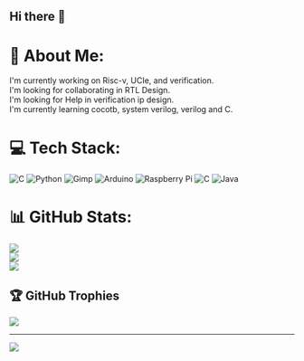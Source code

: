 ## Hi there 👋
# 💫 About Me:
I'm currently working on Risc-v, UCIe, and verification.<br>I'm looking for collaborating in RTL Design.<br>I'm looking for Help in verification ip design.<br>I'm currently learning cocotb, system verilog, verilog and C.


# 💻 Tech Stack:
![C](https://img.shields.io/badge/c-%2300599C.svg?style=for-the-badge&logo=c&logoColor=white) ![Python](https://img.shields.io/badge/python-3670A0?style=for-the-badge&logo=python&logoColor=ffdd54) ![Gimp](https://img.shields.io/badge/Gimp-657D8B?style=for-the-badge&logo=gimp&logoColor=FFFFFF) ![Arduino](https://img.shields.io/badge/-Arduino-00979D?style=for-the-badge&logo=Arduino&logoColor=white) ![Raspberry Pi](https://img.shields.io/badge/-RaspberryPi-C51A4A?style=for-the-badge&logo=Raspberry-Pi) ![C](https://img.shields.io/badge/c-%2300599C.svg?style=for-the-badge&logo=c&logoColor=white) ![Java](https://img.shields.io/badge/java-%23ED8B00.svg?style=for-the-badge&logo=openjdk&logoColor=white)
# 📊 GitHub Stats:
![](https://github-readme-stats.vercel.app/api?username=adityasahu1203&theme=dark&hide_border=true&include_all_commits=false&count_private=true)<br/>
![](https://github-readme-streak-stats.herokuapp.com/?user=adityasahu1203&theme=dark&hide_border=true)<br/>
![](https://github-readme-stats.vercel.app/api/top-langs/?username=adityasahu1203&theme=dark&hide_border=true&include_all_commits=false&count_private=true&layout=compact)

## 🏆 GitHub Trophies
![](https://github-profile-trophy.vercel.app/?username=adityasahu1203&theme=gotham&no-frame=false&no-bg=true&margin-w=4)

---
[![](https://visitcount.itsvg.in/api?id=adityasahu1203&icon=4&color=1)](https://visitcount.itsvg.in)

<!-- Proudly created with GPRM ( https://gprm.itsvg.in ) -->
<!--
**adityasahu1203/adityasahu1203** is a ✨ _special_ ✨ repository because its `README.md` (this file) appears on your GitHub profile.

Here are some ideas to get you started:

- 🔭 I’m currently working on ...
- 🌱 I’m currently learning ...
- 👯 I’m looking to collaborate on ...
- 🤔 I’m looking for help with ...
- 💬 Ask me about ...
- 📫 How to reach me: ...
- 😄 Pronouns: ...
- ⚡ Fun fact: ...
-->
